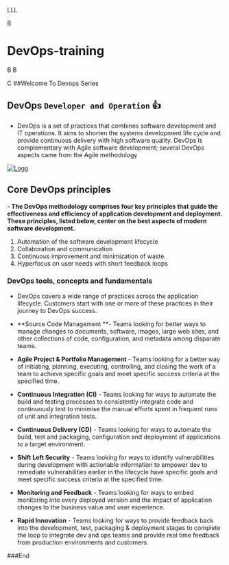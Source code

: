 LLL

B
# DevOps-training
B
B

C
##Welcome To Devops Series

## DevOps `Developer and Operation` 👍

- DevOps is a set of practices that combines software development and IT operations. It aims to shorten the systems development life cycle and provide continuous delivery with high software quality. DevOps is complementary with Agile software development; several DevOps aspects came from the Agile methodology

 [![Logo](https://storage.googleapis.com/blogs-images/ciscoblogs/1/5d37d7284e6e8.png)](https://github.com/ajayk-habilelabs/DevOps-training.git)

## Core DevOps principles
**- The DevOps methodology comprises four key principles that guide the effectiveness and efficiency of application development and deployment. These principles, listed below, center on the best aspects of modern software development.**

1. Automation of the software development lifecycle
2. Collaboration and communication
3. Continuous improvement and minimization of waste
4. Hyperfocus on user needs with short feedback loops

### DevOps tools, concepts and fundamentals
- DevOps covers a wide range of practices across the application lifecycle. Customers start with one or more of these practices in their journey to DevOps success.

- **Source Code Management **- Teams looking for better ways to manage changes to documents, software, images, large web sites, and other collections of code, configuration, and metadata among disparate teams.

- **Agile Project & Portfolio Management** - Teams looking for a better way of initiating, planning, executing, controlling, and closing the work of a team to achieve specific goals and meet specific success criteria at the specified time.

- **Continuous Integration (CI)** - Teams looking for ways to automate the build and testing processes to consistently integrate code and continuously test to minimise the manual efforts spent in frequent runs of unit and integration tests.

- **Continuous Delivery (CD)** - Teams looking for ways to automate the build, test and packaging, configuration and deployment of applications to a target environment.

- **Shift Left Security** - Teams looking for ways to identify vulnerabilities during development with actionable information to empower dev to remediate vulnerabilities earlier in the lifecycle have specific goals and meet specific success criteria at the specified time.

- **Monitoring and Feedback** - Teams looking for ways to embed monitoring into every deployed version and the impact of application changes to the business value and user experience.

- **Rapid Innovation** - Teams looking for ways to provide feedback back into the development, test, packaging & deployment stages to complete the loop to integrate dev and ops teams and provide real time feedback from production environments and customers.

###End

